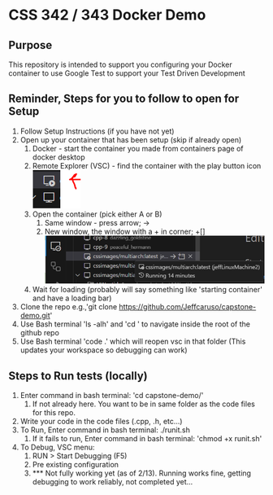 # CSS 342 / 343 Docker Demo

## Purpose
This repository is intended to support you configuring your Docker container to use Google Test to support your Test Driven Development

## Reminder, Steps for you to follow to open for Setup
1. Follow Setup Instructions (if you have not yet)
1. Open up your container that has been setup (skip if already open) 
    1. Docker - start the container you made from containers page of docker desktop
    1. Remote Explorer (VSC) - find the container with the play button icon
    ![images/play button.png](https://github.com/Jeffcaruso/capstone-Setup_Repo/blob/main/images/play%20button.PNG)
    1. Open the container (pick either A or B)
        1. Same window - press arrow; ->
        1. New window, the window with a + in corner; +[]
        ![images/showing opening](https://github.com/Jeffcaruso/capstone-Setup_Repo/blob/main/images/showing%20area%20selected.png)
    1. Wait for loading (probably will say something like 'starting container' and have a loading bar)
1. Clone the repo e.g.,'git clone https://github.com/Jeffcaruso/capstone-demo.git'
1. Use Bash terminal 'ls -alh' and 'cd <path>' to navigate inside the root of the github repo
1. Use Bash terminal 'code .' which will reopen vsc in that folder (This updates your workspace so debugging can work)


## Steps to Run tests (locally)
1. Enter command in bash terminal: 'cd capstone-demo/'
    1. If not already here. You want to be in same folder as the code files for this repo.
1. Write your code in the code files (<whatever>.cpp, <whatever>.h, etc...)
1. To Run, Enter command in bash terminal: ./runit.sh
    1. If it fails to run, Enter command in bash terminal: 'chmod +x runit.sh' 
1. To Debug, VSC menu:
    1. RUN > Start Debugging (F5)
    2. Pre existing configuration
    3. *** Not fully working yet (as of 2/13). Running works fine, getting debugging to work reliably, not completed yet...
